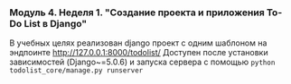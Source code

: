 ### Модуль 4. Неделя 1. "Создание проекта и приложения To-Do List в Django"
В учебных целях реализован django проект с одним шаблоном на эндпоинте http://127.0.0.1:8000/todolist/
Доступен после установки зависимостей (Django~=5.0.6) и запуска сервера с помощью `python todolist_core/manage.py runserver`